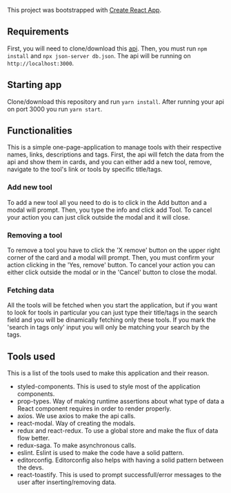 This project was bootstrapped with [Create React App](https://github.com/facebook/create-react-app).

## Requirements

First, you will need to clone/download this [api](https://gitlab.com/bossabox/challenge-fake-api/tree/master).
Then, you must run `npm install` and `npx json-server db.json`. The api will be running on `http://localhost:3000`.

## Starting app

Clone/download this repository and run `yarn install`.
After running your api on port 3000 you run `yarn start`.

## Functionalities

This is a simple one-page-application to manage tools with their respective names, links, descriptions and tags.
First, the api will fetch the data from the api and show them in cards, and you can either add a new tool, remove, navigate to the tool's link or tools by specific title/tags.

### Add new tool

To add a new tool all you need to do is to click in the Add button and a modal will prompt.
Then, you type the info and click add Tool. To cancel your action you can just click outside the modal and it will close.

### Removing a tool

To remove a tool you have to click the 'X remove' button on the upper right corner of the card and a modal will prompt.
Then, you must confirm your action clicking in the 'Yes, remove' button. To cancel your action you can either click outside the modal or in the 'Cancel' button to close the modal.

### Fetching data

All the tools will be fetched when you start the application, but if you want to look for tools in particular you can just type their title/tags in the search field and you will be dinamically fetching only these tools.
If you mark the 'search in tags only' input you will only be matching your search by the tags.

## Tools used

This is a list of the tools used to make this application and their reason.

- styled-components. This is used to style most of the application components.
- prop-types. Way of making runtime assertions about what type of data a React component requires in order to render properly.
- axios. We use axios to make the api calls.
- react-modal. Way of creating the modals.
- redux and react-redux. To use a global store and make the flux of data flow better.
- redux-saga. To make asynchronous calls.
- eslint. Eslint is used to make the code have a solid pattern.
- editorconfig. Editorconfig also helps with having a solid pattern between the devs.
- react-toastify. This is used to prompt successfull/error messages to the user after inserting/removing data.

